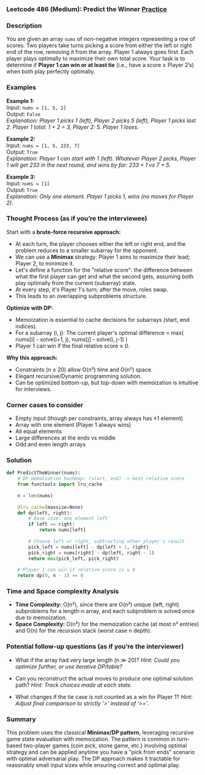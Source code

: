 ### Leetcode 486 (Medium): Predict the Winner [Practice](https://leetcode.com/problems/predict-the-winner)

### Description  
You are given an array `nums` of non-negative integers representing a row of scores. Two players take turns picking a score from either the left or right end of the row, removing it from the array. Player 1 always goes first. Each player plays optimally to maximize their own total score. Your task is to determine if **Player 1 can win or at least tie** (i.e., have a score ≥ Player 2’s) when both play perfectly optimally.

### Examples  

**Example 1:**  
Input: `nums = [1, 5, 2]`  
Output: `False`  
*Explanation: Player 1 picks 1 (left), Player 2 picks 5 (left), Player 1 picks last 2. Player 1 total: 1 + 2 = 3, Player 2: 5. Player 1 loses.*

**Example 2:**  
Input: `nums = [1, 5, 233, 7]`  
Output: `True`  
*Explanation: Player 1 can start with 1 (left). Whatever Player 2 picks, Player 1 will get 233 in the next round, and wins by far: 233 + 1 vs 7 + 5.*

**Example 3:**  
Input: `nums = [1]`  
Output: `True`  
*Explanation: Only one element. Player 1 picks 1, wins (no moves for Player 2).*

### Thought Process (as if you’re the interviewee)  
Start with a **brute-force recursive approach:**  
- At each turn, the player chooses either the left or right end, and the problem reduces to a smaller subarray for the opponent.
- We can use a **Minimax** strategy: Player 1 aims to maximize their lead; Player 2, to minimize it.
- Let's define a function for the "relative score": the difference between what the first player can get and what the second gets, assuming both play optimally from the current (subarray) state.
- At every step, it's Player 1's turn; after the move, roles swap.
- This leads to an overlapping subproblems structure.

**Optimize with DP:**  
- Memoization is essential to cache decisions for subarrays (start, end indices).
- For a subarray (i, j): The current player's optimal difference = max(
  nums[i] - solve(i+1, j),
  nums[j] - solve(i, j-1)
)
- Player 1 can win if the final relative score ≥ 0.

**Why this approach:**  
- Constraints (n ≤ 20) allow O(n²) time and O(n²) space.
- Elegant recursive/Dynamic programming solution.  
- Can be optimized bottom-up, but top-down with memoization is intuitive for interviews.

### Corner cases to consider  
- Empty input (though per constraints, array always has ≥1 element)  
- Array with one element (Player 1 always wins)  
- All equal elements  
- Large differences at the ends vs middle  
- Odd and even length arrays

### Solution

```python
def PredictTheWinner(nums):
    # DP memoization hashmap: (start, end) -> best relative score
    from functools import lru_cache
    
    n = len(nums)
    
    @lru_cache(maxsize=None)
    def dp(left, right):
        # Base case: one element left
        if left == right:
            return nums[left]
        
        # Choose left or right, subtracting other player's result
        pick_left = nums[left] - dp(left + 1, right)
        pick_right = nums[right] - dp(left, right - 1)
        return max(pick_left, pick_right)
    
    # Player 1 can win if relative score is ≥ 0
    return dp(0, n - 1) >= 0
```

### Time and Space complexity Analysis  

- **Time Complexity:** O(n²), since there are O(n²) unique (left, right) subproblems for a length-n array, and each subproblem is solved once due to memoization.
- **Space Complexity:** O(n²) for the memoization cache (at most n² entries) and O(n) for the recursion stack (worst case n depth).

### Potential follow-up questions (as if you’re the interviewer)  

- What if the array had very large length (n ≫ 20)?
  *Hint: Could you optimize further, or use iterative DP/table?*

- Can you reconstruct the actual moves to produce one optimal solution path?
  *Hint: Track choices made at each state.*

- What changes if the tie case is not counted as a win for Player 1?
  *Hint: Adjust final comparison to strictly '>' instead of '>='.*
  
### Summary
This problem uses the classical **Minimax/DP pattern**, leveraging recursive game state evaluation with memoization. The pattern is common in turn-based two-player games (coin pick, stone game, etc.) involving optimal strategy and can be applied anytime you have a "pick from ends" scenario with optimal adversarial play. The DP approach makes it tractable for reasonably small input sizes while ensuring correct and optimal play.
